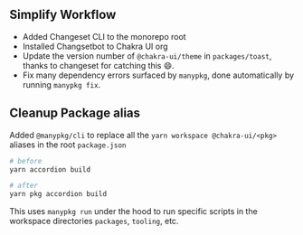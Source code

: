 ---
---

## Simplify Workflow

- Added Changeset CLI to the monorepo root
- Installed Changsetbot to Chakra UI org
- Update the version number of `@chakra-ui/theme` in `packages/toast`, thanks to
  changeset for catching this 😄.
- Fix many dependency errors surfaced by `manypkg`, done automatically by
  running `manypkg fix`.

## Cleanup Package alias

Added `@manypkg/cli` to replace all the `yarn workspace @chakra-ui/<pkg>`
aliases in the root `package.json`

```sh
# before
yarn accordion build

# after
yarn pkg accordion build
```

This uses `manypkg run` under the hood to run specific scripts in the workspace
directories `packages`, `tooling`, etc.
